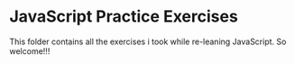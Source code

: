 # JavaScript Practice Exercises

This folder contains all the exercises i took while re-leaning JavaScript. So welcome!!!

